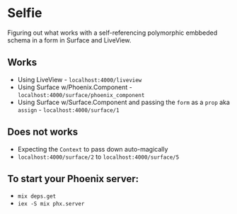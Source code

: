 # Selfie

Figuring out what works with a self-referencing polymorphic embbeded schema in a form in Surface and LiveView.

## Works

 * Using LiveView - `localhost:4000/liveview`
 * Using Surface w/Phoenix.Component - `localhost:4000/surface/phoenix_component`
 * Using Surface w/Surface.Component and passing the `form` as a `prop` aka `assign` - `localhost:4000/surface/1`

## Does not works

 * Expecting the `Context` to pass down auto-magically
 * `localhost:4000/surface/2` to `localhost:4000/surface/5`

## To start your Phoenix server:

  * `mix deps.get`
  * `iex -S mix phx.server`
